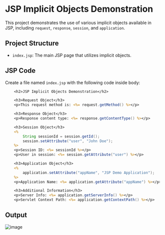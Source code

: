 # JSP Implicit Objects Demonstration

This project demonstrates the use of various implicit objects available in JSP, including `request`, `response`, `session`, and `application`.

## Project Structure

- `index.jsp`: The main JSP page that utilizes implicit objects.

## JSP Code

Create a file named `index.jsp` with the following code inside body:

```jsp
    <h2>JSP Implicit Objects Demonstration</h2>

    <h3>Request Object</h3>
    <p>This request method is: <%= request.getMethod() %></p>

    <h3>Response Object</h3>
    <p>Response content type: <%= response.getContentType() %></p>

    <h3>Session Object</h3>
    <%
        String sessionId = session.getId();
        session.setAttribute("user", "John Doe");
    %>
    <p>Session ID: <%= sessionId %></p>
    <p>User in session: <%= session.getAttribute("user") %></p>

    <h3>Application Object</h3>
    <%
        application.setAttribute("appName", "JSP Demo Application");
    %>
    <p>Application Name: <%= application.getAttribute("appName") %></p>

    <h3>Additional Information</h3>
    <p>Server Info: <%= application.getServerInfo() %></p>
    <p>Servlet Context Path: <%= application.getContextPath() %></p>
```

## Output
![image](https://github.com/user-attachments/assets/1659652c-66f1-4b56-b795-8ade2cd879e6)
